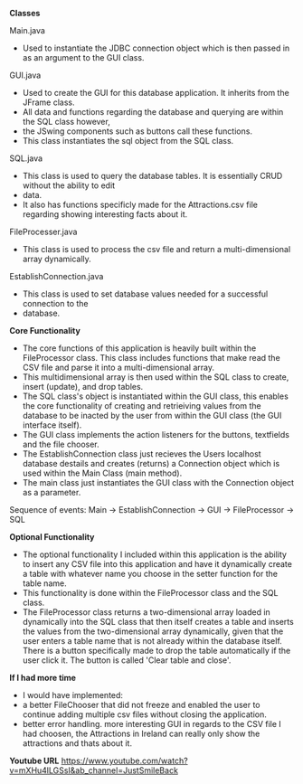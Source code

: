 **Classes**

Main.java
- Used to instantiate the JDBC connection object which is then passed in as an argument to the 
  GUI class.
  
GUI.java
- Used to create the GUI for this database application. It inherits from the JFrame class. 
- All data and functions regarding the database and querying are within the SQL class however,
- the JSwing components such as buttons call these functions.
- This class instantiates the sql object from the SQL class.

SQL.java
- This class is used to query the database tables. It is essentially CRUD without the ability to edit
- data.
- It also has functions specificly made for the Attractions.csv file regarding showing interesting facts about
it.

FileProcesser.java
- This class is used to process the csv file and return a multi-dimensional array dynamically.

EstablishConnection.java
- This class is used to set database values needed for a successful connection to the 
- database.


**Core Functionality**
- The core functions of this application is heavily built within the FileProcessor class. This class
  includes functions that make read the CSV file and parse it into a multi-dimensional array.
- This multidimensional array is then used within the SQL class to create, insert (update), 
  and drop tables.
- The SQL class's object is instantiated within the GUI class, this enables the core functionality of
  creating and retrieiving values from the database to be inacted by the user from within the GUI
  class (the GUI interface itself).
- The GUI class implements the action listeners for the buttons, textfields and the file chooser.
- The EstablishConnection class just recieves the Users localhost database destails and creates (returns)
  a Connection object which is used within the Main Class (main method).
- The main class just instantiates the GUI class with the Connection object as a parameter.

Sequence of events: Main -> EstablishConnection -> GUI -> FileProcessor -> SQL

**Optional Functionality**
- The optional functionality I included within this application is the ability to insert any CSV file
  into this application and have it dynamically create a table with whatever name you choose in the 
  setter function for the table name.
- This functionality is done within the FileProcessor class and the SQL class.
- The FileProcessor class returns a two-dimensional array loaded in dynamically into the SQL class 
  that then itself creates a table and inserts the values from the two-dimensional array dynamically,
  given that the user enters a table name that is not already within the database itself. There is a button
  specifically made to drop the table automatically if the user click it. The button is called 
  'Clear table and close'.

**If I had more time**
- I would have implemented: 
- a better FileChooser that did not freeze and enabled the user to continue adding multiple 
  csv files without closing the application.
- better error handling.
  more interesting GUI in regards to the CSV file I had choosen, the Attractions in Ireland
  can really only show the attractions and thats about it.
  
**Youtube URL**
https://www.youtube.com/watch?v=mXHu4lLGSsI&ab_channel=JustSmileBack



